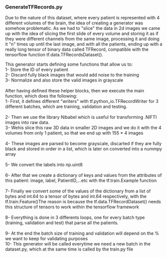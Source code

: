 ### GenerateTFRecords.py
Due to the nature of this dataset, where every patient is represented with 4 different volumes of the brain, the idea of creating a generator was somehow problematic. As we had to "slice" the data in 2d images we came up with the idea of slicing the first slide of every volume and storing it as if they were different channels from the same image, processing it and doing it "n" times up until the last image, and with all the patients, ending up with a really long tensor of binary data called TFRecord, compatible with the tensorflow function tf.data.TFRecordsDataset(). 

This generator starts defining some functions that allow us to:<br />
1- Store the ID of every patient<br />
2- Discard fully black images that would add noise to the training<br />
3- Normalize and also store the valid images in grayscale<br />
<br />
After having defined these helper blocks, then we execute the main function, which does the following:
<br />
1- First, it defines different "writers" with tf.python_io.TFRecordWriter for 3 different batches, which are training, validation and testing.<br /><br />
2- Then we use the library Nibabel which is useful for transforming .NIFTI images into raw data.<br />
3- Wehis slice this raw 3D data in smaller 2D images and we do it with the 4 volumes from only 1 patient, so that we end up with 155 * 4 images<br /><br />
4- These images are parsed to become grayscale, discarted if they are fully black and stored in order in a list, which is later on converted into a nummpy array<br /><br />
5- We convert the labels into np.uint8<br /><br />
6- After that we create a dictionary of keys and values from the attributes of this patient: image, label, PatientID,...etc with the tf.train.Example function<br /><br />
7- Finally we convert some of the values of the dictionary from a list of bytes and int.64 to a tensor of bytes and int.64 respectively, with the tf.train.Feature()The reason is because the tf.data.TFRecordDataset() needs this structure of tensors to work within the tensorflow framework<br /><br />
8- Everything is done in 3 differents loops, one for every batch type (training, validation and test) that parse all the patients.<br /><br />
9- At the end the batch size of training and validation will depend on the % we want to keep for validating purposes<br />
10- This generator will be called everytime we need a new batch in the dataset.py, which at the same time is called by the train.py file
